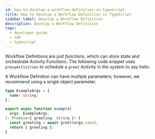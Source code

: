 ```yaml
---
id: how-to-develop-a-workflow-definition-in-typescript
title: How to develop a Workflow Definition in TypeScript
sidebar_label: Develop a Workflow Definition
description: Develop a Workflow Definition
tags:
  - developer-guide
  - sdk
  - typescript
---
```


Workflow Definitions are _just functions_, which can store state and orchestrate Activity Functions.
The following code snippet uses `proxyActivities` to schedule a `greet` Activity in the system to say hello.

A Workflow Definition can have multiple parameters; however, we recommend using a single object parameter.

```typescript
type ExampleArgs = {
  name: string;
};

export async function example(
  args: ExampleArgs,
): Promise<{ greeting: string }> {
  const greeting = await greet(args.name);
  return { greeting };
}
```
